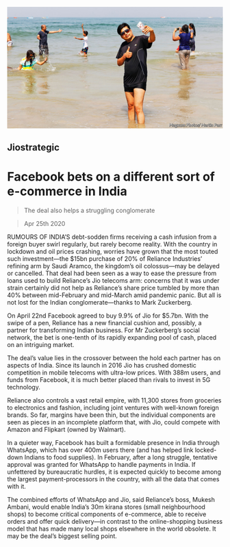 ![](./images/20200425_WBP002_0.jpg)

## Jiostrategic

# Facebook bets on a different sort of e-commerce in India

> The deal also helps a struggling conglomerate

> Apr 25th 2020

RUMOURS OF INDIA’S debt-sodden firms receiving a cash infusion from a foreign buyer swirl regularly, but rarely become reality. With the country in lockdown and oil prices crashing, worries have grown that the most touted such investment—the $15bn purchase of 20% of Reliance Industries’ refining arm by Saudi Aramco, the kingdom’s oil colossus—may be delayed or cancelled. That deal had been seen as a way to ease the pressure from loans used to build Reliance’s Jio telecoms arm: concerns that it was under strain certainly did not help as Reliance’s share price tumbled by more than 40% between mid-February and mid-March amid pandemic panic. But all is not lost for the Indian conglomerate—thanks to Mark Zuckerberg.

On April 22nd Facebook agreed to buy 9.9% of Jio for $5.7bn. With the swipe of a pen, Reliance has a new financial cushion and, possibly, a partner for transforming Indian business. For Mr Zuckerberg’s social network, the bet is one-tenth of its rapidly expanding pool of cash, placed on an intriguing market.

The deal’s value lies in the crossover between the hold each partner has on aspects of India. Since its launch in 2016 Jio has crushed domestic competition in mobile telecoms with ultra-low prices. With 388m users, and funds from Facebook, it is much better placed than rivals to invest in 5G technology.

Reliance also controls a vast retail empire, with 11,300 stores from groceries to electronics and fashion, including joint ventures with well-known foreign brands. So far, margins have been thin, but the individual components are seen as pieces in an incomplete platform that, with Jio, could compete with Amazon and Flipkart (owned by Walmart).

In a quieter way, Facebook has built a formidable presence in India through WhatsApp, which has over 400m users there (and has helped link locked-down Indians to food supplies). In February, after a long struggle, tentative approval was granted for WhatsApp to handle payments in India. If unfettered by bureaucratic hurdles, it is expected quickly to become among the largest payment-processors in the country, with all the data that comes with it.

The combined efforts of WhatsApp and Jio, said Reliance’s boss, Mukesh Ambani, would enable India’s 30m kirana stores (small neighbourhood shops) to become critical components of e-commerce, able to receive orders and offer quick delivery—in contrast to the online-shopping business model that has made many local shops elsewhere in the world obsolete. It may be the deal’s biggest selling point.